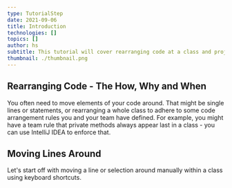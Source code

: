 ```yaml
---
type: TutorialStep
date: 2021-09-06
title: Introduction
technologies: []
topics: []
author: hs
subtitle: This tutorial will cover rearranging code at a class and project level. 
thumbnail: ./thumbnail.png
---
```


## Rearranging Code - The How, Why and When
You often need to move elements of your code around. That might be single lines or statements, or rearranging a whole class to adhere to some code arrangement rules you and your team have defined. For example, you might have a team rule that private methods always appear last in a class - you can use IntelliJ IDEA to enforce that. 

## Moving Lines Around
Let's start off with moving a line or selection around manually within a class using keyboard shortcuts. 
